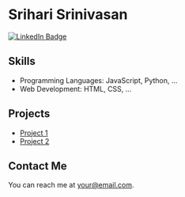 # Srihari Srinivasan

<a href="[https://www.linkedin.com/in/your-username/](https://www.linkedin.com/in/srihari-srinivasan-58748b24b/)">
  <img src="https://www.linkedin.com/badges/profile/create/js?user=your-username" alt="LinkedIn Badge" />
</a>


## Skills
- Programming Languages: JavaScript, Python, ...
- Web Development: HTML, CSS, ...

## Projects
- [Project 1](link_to_project_1)
- [Project 2](link_to_project_2)

## Contact Me
You can reach me at [your@email.com](mailto:your@email.com).

